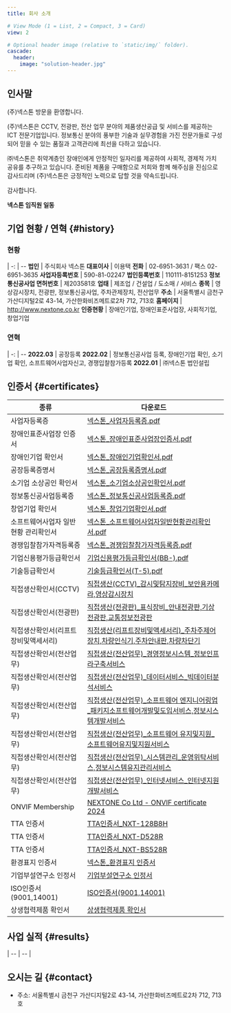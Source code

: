 ```yaml
---
title: 회사 소개

# View Mode (1 = List, 2 = Compact, 3 = Card)
view: 2

# Optional header image (relative to `static/img/` folder).
cascade:
  header:
    image: "solution-header.jpg"
---
```


## 인사말

(주)넥스톤 방문을 환영합니다.

(주)넥스톤은 CCTV, 전광판, 전산 업무 분야의 제품생산공급 및 서비스를 제공하는 ICT 전문기업입니다. 정보통신 분야의 풍부한 기술과 실무경험을 가진 전문가들로 구성되어 믿을 수 있는 품질과 고객관리에 최선을 다하고 있습니다.

㈜넥스톤은 취약계층인 장애인에게 안정적인 일자리를 제공하여 사회적, 경제적 가치 공유를 추구하고 있습니다. 준비된 제품을 구매함으로 저희와 함께 해주심을 진심으로 감사드리며 (주)넥스톤은 긍정적인 노력으로 답할 것을 약속드립니다.

감사합니다.

**넥스톤 임직원 일동**

## 기업 현황 / 연혁 {#history}

### 현황

 | 
-: | --
**법인** | 주식회사 넥스톤
**대표이사** | 이용택
**전화** | 02-6951-3631 / 팩스 02-6951-3635
**사업자등록번호** | 590-81-02247
**법인등록번호** | 110111-8151253
**정보통신공사업 면허번호** | 제203581호
**업태** | 제조업 / 건설업 / 도소매 / 서비스
**종목** | 영상감시장치, 전광판, 정보통신공사업, 주차관제장치, 전산업무
**주소** | 서울특별시 금천구 가산디지털2로 43-14, 가산한화비즈메트로2차 712, 713호
**홈페이지** | http://www.nextone.co.kr
**인증현황** | 장애인기업, 장애인표준사업장, 사회적기업, 창업기업 

### 연혁

 | 
-: | --
**2022.03** | 공장등록
**2022.02** | 정보통신공사업 등록, 장애인기업 확인, 소기업 확인, 소프트웨어사업자신고, 경쟁입찰참가등록
**2022.01** | ㈜넥스톤 법인설립

## 인증서 {#certificates}

종류 | 다운로드
---- | --------
사업자등록증 | [넥스톤_사업자등록증.pdf](넥스톤_사업자등록증.pdf)
장애인표준사업장 인증서 | [넥스톤_장애인표준사업장인증서.pdf](넥스톤_장애인표준사업장인증서.pdf)
장애인기업 확인서 | [넥스톤_장애인기업확인서.pdf](넥스톤_장애인기업확인서.pdf)
공장등록증명서 | [넥스톤_공장등록증명서.pdf](넥스톤_공장등록증명서.pdf)
소기업 소상공인 확인서 | [넥스톤_소기업소상공인확인서.pdf](넥스톤_소기업소상공인확인서.pdf)
정보통신공사업등록증 | [넥스톤_정보통신공사업등록증.pdf](넥스톤_정보통신공사업등록증.pdf)
창업기업 확인서 | [넥스톤_창업기업확인서.pdf](넥스톤_창업기업확인서.pdf)
소프트웨어사업자 일반 현황 관리확인서 | [넥스톤_소프트웨어사업자일반현황관리확인서.pdf](넥스톤_소프트웨어사업자일반현황관리확인서.pdf)
경쟁입찰참가자격등록증 | [넥스톤_경쟁입찰참가자격등록증.pdf](넥스톤_경쟁입찰참가자격등록증.pdf)
기업신용평가등급확인서 | [기업신용평가등급확인서(BB-).pdf](기업신용평가등급확인서(BB-).pdf)
기술등급확인서 | [기술등급확인서(T-5).pdf](기술등급확인서(T-5).pdf)
직접생산확인서(CCTV) | [직접생산(CCTV)_감시및탐지장비_보안용카메라,영상감시장치](직접생산(CCTV)_감시및탐지장비_보안용카메라,영상감시장치.pdf)
직접생산확인서(전광판) | [직접생산(전광판)_표식장비_안내전광판,기상전광판,교통정보전광판](직접생산(전광판)_표식장비_안내전광판,기상전광판,교통정보전광판.pdf)
직접생산확인서(리프트장비및액세서리) | [직접생산(리프트장비및액세서리)_주차주제어장치,차량인식기,주차안내판,차량차단기](직접생산(리프트장비및액세서리)_주차주제어장치,차량인식기,주차안내판,차량차단기.pdf)
직접생산확인서(전산업무) | [직접생산(전산업무)_경영정보시스템_정보인프라구축서비스](직접생산(전산업무)_경영정보시스템_정보인프라구축서비스.pdf)
직접생산확인서(전산업무) | [직접생산(전산업무)_데이터서비스_빅데이터분석서비스](직접생산(전산업무)_데이터서비스_빅데이터분석서비스.pdf)
직접생산확인서(전산업무) | [직접생산(전산업무)_소프트웨어 엔지니어링업_패키지소프트웨어개발및도입서비스,정보시스템개발서비스](직접생산(전산업무)_소프트웨어_엔지니어링업_패키지소프트웨어개발및도입서비스,정보시스템개발서비스.pdf)
직접생산확인서(전산업무) | [직접생산(전산업무)_소프트웨어 유지및지원_소프트웨어유지및지원서비스](직접생산(전산업무)_소프트웨어_유지및지원_소프트웨어유지및지원서비스.pdf)
직접생산확인서(전산업무) | [직접생산(전산업무)_시스템관리_운영위탁서비스,정보시스템유지관리서비스](직접생산(전산업무)_시스템관리_운영위탁서비스,정보시스템유지관리서비스.pdf)
직접생산확인서(전산업무) | [직접생산(전산업무)_인터넷서비스_인터넷지원개발서비스](직접생산(전산업무)_인터넷서비스_인터넷지원개발서비스.pdf)
ONVIF Membership | [NEXTONE Co Ltd - ONVIF certificate 2024](ONVIF.pdf)
TTA 인증서 | [TTA인증서_NXT-128B8H](TTA인증서_NXT-128B8H.pdf)
TTA 인증서 | [TTA인증서_NXT-D528R](NXT-D528R_TTA인증서_20221213.pdf)
TTA 인증서 | [TTA인증서_NXT-BS528R](NXT-BS528R_TTA인증서_20230131.pdf)
환경표지 인증서 | [넥스톤_환경표지 인증서](넥스톤_환경표지.pdf)
기업부설연구소 인정서 | [기업부설연구소 인정서](기업부설연구소_인정서.pdf)
ISO인증서(9001,14001) | [ISO인증서(9001,14001)](ISO인증서(9001,14001).pdf)
상생협력제품 확인서 | [상생협력제품 확인서](상생협력제품_확인서.pdf)

## 사업 실적 {#results}

 | 
-- | --
 |

## 오시는 길 {#contact}

- 주소: 서울특별시 금천구 가산디지털2로 43-14, 가산한화비즈메트로2차 712, 713호

<div id="daumRoughmapContainer1662312703155" class="root_daum_roughmap root_daum_roughmap_landing" style="width:100%"></div>
<script charset="UTF-8" class="daum_roughmap_loader_script" src="https://ssl.daumcdn.net/dmaps/map_js_init/roughmapLoader.js"></script>
<script charset="UTF-8">
       new daum.roughmap.Lander({
               "timestamp" : "1662312703155",
               "key" : "2bkxt",
               "mapHeight" : "450"
       }).render();
</script>
